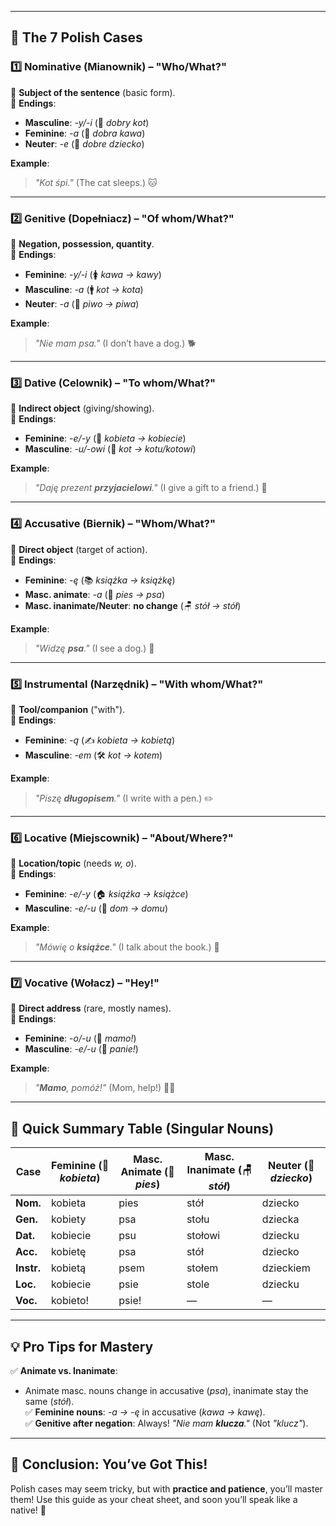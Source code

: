 
---
## **📌 The 7 Polish Cases**  

### **1️⃣ Nominative (Mianownik) – "Who/What?"**  
🔹 **Subject of the sentence** (basic form).  
🔹 **Endings**:  
   - **Masculine**: *-y/-i* (🎩 *dobry kot*)  
   - **Feminine**: *-a* (🌸 *dobra kawa*)  
   - **Neuter**: *-e* (🧸 *dobre dziecko*)  

**Example**:  
> *"Kot śpi."* (The cat sleeps.) 🐱  

---

### **2️⃣ Genitive (Dopełniacz) – "Of whom/What?"**  
🔹 **Negation, possession, quantity**.  
🔹 **Endings**:  
   - **Feminine**: *-y/-i* (🚺 *kawa → kawy*)  
   - **Masculine**: *-a* (🚹 *kot → kota*)  
   - **Neuter**: *-a* (🍼 *piwo → piwa*)  

**Example**:  
> *"Nie mam psa."* (I don’t have a dog.) 🐕  

---

### **3️⃣ Dative (Celownik) – "To whom/What?"**  
🔹 **Indirect object** (giving/showing).  
🔹 **Endings**:  
   - **Feminine**: *-e/-y* (👩 *kobieta → kobiecie*)  
   - **Masculine**: *-u/-owi* (👨 *kot → kotu/kotowi*)  

**Example**:  
> *"Daję prezent **przyjacielowi**."* (I give a gift to a friend.) 🎁  

---

### **4️⃣ Accusative (Biernik) – "Whom/What?"**  
🔹 **Direct object** (target of action).  
🔹 **Endings**:  
   - **Feminine**: *-ę* (📚 *książka → książkę*)  
   - **Masc. animate**: *-a* (🐶 *pies → psa*)  
   - **Masc. inanimate/Neuter**: **no change** (🪑 *stół → stół*)  

**Example**:  
> *"Widzę **psa**."* (I see a dog.) 👀  

---

### **5️⃣ Instrumental (Narzędnik) – "With whom/What?"**  
🔹 **Tool/companion** ("with").  
🔹 **Endings**:  
   - **Feminine**: *-ą* (✍️ *kobieta → kobietą*)  
   - **Masculine**: *-em* (🛠️ *kot → kotem*)  

**Example**:  
> *"Piszę **długopisem**."* (I write with a pen.) ✏️  

---

### **6️⃣ Locative (Miejscownik) – "About/Where?"**  
🔹 **Location/topic** (needs *w, o*).  
🔹 **Endings**:  
   - **Feminine**: *-e/-y* (🏠 *książka → książce*)  
   - **Masculine**: *-e/-u* (🏡 *dom → domu*)  

**Example**:  
> *"Mówię o **książce**."* (I talk about the book.) 📖  

---

### **7️⃣ Vocative (Wołacz) – "Hey!"**  
🔹 **Direct address** (rare, mostly names).  
🔹 **Endings**:  
   - **Feminine**: *-o/-u* (👩 *mamo!*)  
   - **Masculine**: *-e/-u* (👨 *panie!*)  

**Example**:  
> *"**Mamo**, pomóż!"* (Mom, help!) 🙋‍♀️  

---

## **🎨 Quick Summary Table (Singular Nouns)**  

| Case        | Feminine (🌷 *kobieta*) | Masc. Animate (🐶 *pies*) | Masc. Inanimate (🪑 *stół*) | Neuter (🧸 *dziecko*) |  
|-------------|------------------|------------------|------------------|------------------|  
| **Nom.**    | kobieta          | pies             | stół             | dziecko          |  
| **Gen.**    | kobiety          | psa              | stołu            | dziecka          |  
| **Dat.**    | kobiecie         | psu              | stołowi          | dziecku          |  
| **Acc.**    | kobietę          | psa              | stół             | dziecko          |  
| **Instr.**  | kobietą          | psem             | stołem           | dzieckiem        |  
| **Loc.**    | kobiecie         | psie             | stole            | dziecku          |  
| **Voc.**    | kobieto!         | psie!            | —                | —                |  

---

## **💡 Pro Tips for Mastery**  
✅ **Animate vs. Inanimate**:  
   - Animate masc. nouns change in accusative (*psa*), inanimate stay the same (*stół*).  
✅ **Feminine nouns**: *-a → -ę* in accusative (*kawa → kawę*).  
✅ **Genitive after negation**: Always! *"Nie mam **klucza**."* (Not *"klucz"*).  

---

## **🌈 Conclusion: You’ve Got This!**  
Polish cases may seem tricky, but with **practice and patience**, you’ll master them! Use this guide as your cheat sheet, and soon you’ll speak like a native! 🎉  
